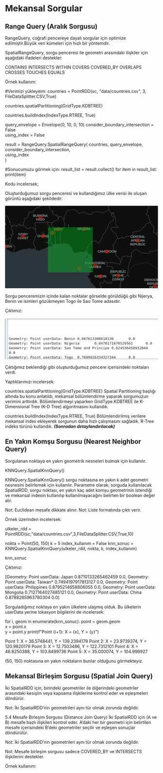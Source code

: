 # Mekansal Sorgular 

## Range Query (Aralık Sorgusu)

RangeQuery, coğrafi pencereye dayalı sorgular için optimize edilmiştir.Büyük veri kümeleri için hızlı bir yöntemdir.

SpatialRangeQuery, sorgu penceresi ile geometri arasındaki ilişkiler için aşağıdaki ifadeleri destekler:

CONTAINS
INTERSECTS
WITHIN
COVERS
COVERED_BY
OVERLAPS
CROSSES
TOUCHES
EQUALS
 

Örnek kullanım: 

#Verimizi yükleyeim:
countries = PointRDD(sc, "data/countries.csv", 3, FileDataSplitter.CSV,True)

countries.spatialPartitioning(GridType.KDBTREE)

countries.buildIndex(IndexType.RTREE, True)

query_envelope = Envelope(0, 10, 0, 10)
consider_boundary_intersection = False  
using_index = False

result = RangeQuery.SpatialRangeQuery(
	countries,
	query_envelope,   
	consider_boundary_intersection,       	 
	using_index         	 
)

#Sonucumuzu görmek için:
result_list = result.collect()
for item in result_list:
	print(item)

Kodu incelersek; 

Oluşturduğumuz sorgu penceresi ve kullandığımız ülke verisi ile oluşan görüntü aşağıdaki şekildedir: 

![Apache_Sedona_RangeQuery_Example_1](./gorseller/ApacheSedona_RangeQuery.png)


Sorgu penceremizin içinde kalan noktalar görselde görüldüğü gibi Nijerya, Benin ve isimleri gözükmeyen Togo ile Sao Tome adasıdır. 

Çıktımız: 

![Apache_Sedona_RangeQuery_Result_1](./gorseller/ApacheSedona_RangeQuery_Cıktı.png)

Çıktığımız beklendiği gibi oluşturduğumuz pencere içerisindeki noktaları verdi.

Yaptıklarımızı incelersek:

countries.spatialPartitioning(GridType.KDBTREE)
Spatial Partitioning başlığı altında bu konu anlatıldı, mekansal bölümlendirme yaparak sorgumuzun verimini arttırdık. Bölümlendirmeyi yaparken GridType.KDBTREE ile K-Dimensional Tree (K-D Tree) algoritmasını kullandık.

countries.buildIndex(IndexType.RTREE, True) 
Bölümlendirilmiş verilere mekansal index ekleyerek sorgunun daha hızlı çalışmasını sağladık. R-Tree indeks türünü kullandık. *****(Sonradan detaylandırılacak)*****


 

## En Yakın Komşu Sorgusu (Nearest Neighbor Query)

Sorgulanan noktaya en yakın geometrik nesneleri bulmak için kullanılır.

KNNQuery.SpatialKnnQuery()


KNNQuery.SpatialKnnQuery() sorgu noktasına en yakın k adet geometri nesnesini belirlemek için kullanılır. Parametre olarak; sorguda kullanılacak SpatialRDD, sorgu noktası, en yakın kaç adet komşu geometrinin istendiği ve mekansal indexin kullanılıp kullanılmayacağını belirten bir boolean değer alır.

Not: Euclidean mesafe dikkate alınır.
Not: Liste formatında çıktı verir.

Örnek üzerinden incelersek:

ulkeler_rdd = PointRDD(sc,"data/countries.csv",3,FileDataSplitter.CSV,True,10)

nokta = Point(50, 150)
k = 5
index_kullanım = False
knn_sonuc = KNNQuery.SpatialKnnQuery(ulkeler_rdd, nokta, k, index_kullanım)

knn_sonuc

Çıktımız:

[Geometry: Point userData: Japan	0.8710133265462459	0.0,
 Geometry: Point userData: Taiwan*	0.7494197917813127	0.0,
 Geometry: Point userData: Philippines	0.8795214658806055	0.0,
 Geometry: Point userData: Mongolia	0.7127164027485121	0.0,
 Geometry: Point userData: China	0.8788265963780304	0.0]

Sorguladığımız noktaya en yakın ülkelere ulaşmış olduk. 
Bu ülkelerin userData yerine lokasyon bilgilerini de incelersek:

for i, geom in enumerate(knn_sonuc):
	point = geom.geom  
	x = point.x  
	y = point.y
	print(f"Point {i+1}: X = {x}, Y = {y}")


Point 1: X = 36.5748441, Y = 139.2394179
Point 2: X = 23.9739374, Y = 120.9820179
Point 3: X = 12.7503486, Y = 122.7312101
Point 4: X = 46.8250388, Y = 103.8499736
Point 5: X = 35.000074, Y = 104.999927



(50, 150) noktasına en yakın noktaların bunlar olduğunu görmekteyiz. 

## Mekansal Birleşim Sorgusu (Spatial Join Query)
İki SpatialRDD için, birindeki geometriler ile diğerindeki geometriler arasındaki kesişim veya kapsama ilişkilerine kontrol eder ve eşleşmeleri döndürür. 

Not: İki SpatialRDD’nin geometrileri aynı tür olmak zorunda değildir.
 

5.4 Mesafe Birleşim Sorgusu (Distance Join Query)
İki SpatialRDD için (A ve B) mesafe bazlı ilişkileri kontrol eder. A’daki her bir geometri için belirtilen mesafe içerisindeki B’deki geometriler seçilir ve eşleşen sonuçlar döndürülür.

Not: İki SpatialRDD’nin geometrileri aynı tür olmak zorunda değildir.

Not: Mesafe birleşim sorgusu sadece COVERED_BY ve INTERSECTS ilişkilerini destekler.

Örnek kullanım:
